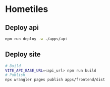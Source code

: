 # Hometiles

## Deploy api

```bash
npm run deploy -w ./apps/api
```

## Deploy site

```bash
# Build
VITE_API_BASE_URL=<api_url> npm run build
# Publish
npx wrangler pages publish apps/frontend/dist
```
